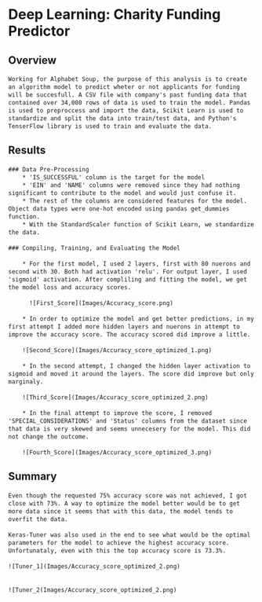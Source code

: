 # Deep Learning: Charity Funding Predictor

## Overview

    Working for Alphabet Soup, the purpose of this analysis is to create an algorithm model to predict wheter or not applicants for funding will be succesfull. A CSV file with company's past funding data that contained over 34,000 rows of data is used to train the model. Pandas is used to preproccess and import the data, Scikit Learn is used to standardize and split the data into train/test data, and Python's TenserFlow library is used to train and evaluate the data. 

## Results

    ### Data Pre-Processing
        * 'IS_SUCCESSFUL' column is the target for the model
        * 'EIN' and 'NAME' columns were removed since they had nothing significant to contribute to the model and would just confuse it.
        * The rest of the columns are considered features for the model. Object data types were one-hot encoded using pandas get_dummies function.
        * With the StandardScaler function of Scikit Learn, we standardize the data.
        
    ### Compiling, Training, and Evaluating the Model
    
        * For the first model, I used 2 layers, first with 80 nuerons and second with 30. Both had activation 'relu'. For output layer, I used 'sigmoid' activation. After compliling and fitting the model, we get the model loss and accuracy scores.
        
          ![First_Score](Images/Accuracy_score.png)
          
        * In order to optimize the model and get better predictions, in my first attempt I added more hidden layers and nuerons in attempt to improve the accuracy score. The accuracy scored did improve a little. 
        
        ![Second_Score](Images/Accuracy_score_optimized_1.png)
        
        * In the second attempt, I changed the hidden layer activation to sigmoid and moved it around the layers. The score did improve but only marginaly.
        
        ![Third_Score](Images/Accuracy_score_optimized_2.png)
        
        * In the final attempt to improve the score, I removed 'SPECIAL_CONSIDERATIONS' and 'Status' columns from the dataset since that data is very skewed and seems unnecesery for the model. This did not change the outcome.
        
        ![Fourth_Score](Images/Accuracy_score_optimized_3.png)
        
## Summary

    Even though the requested 75% accuracy score was not achieved, I got close with 73%. A way to optimize the model better would be to get more data since it seems that with this data, the model tends to overfit the data. 
    
    Keras-Tuner was also used in the end to see what would be the optimal parameters for the model to achieve the highest accuracy score. Unfortunataly, even with this the top accuracy score is 73.3%.
    
    ![Tuner_1](Images/Accuracy_score_optimized_2.png)
    
    
    ![Tuner_2(Images/Accuracy_score_optimized_2.png)

